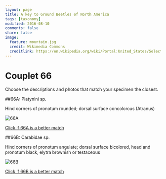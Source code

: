 ```yaml
---
layout: page
title: A key to Ground Beetles of North America
tags: [taxonomy]
modified: 2016-08-10
comments: false
share: false
image:
  feature: mountain.jpg
  credit: Wikimedia Commons
  creditlink: https://en.wikipedia.org/wiki/Portal:United_States/Selected_panorama#/media/File:Mount_Ellinor,_Mount_Washington_Panorama.jpg
---
```


# Couplet 66


Choose the descriptions and photos that match your specimen the closest. 

##66A: Platynini sp. 

Hind corners of pronotum rounded; dorsal surface concolorous (Atranus)

![66A](//klevan.github.io/images/keyfigs/Key1_66_66A.png)

[Click if 66A is a better match](https://en.wikipedia.org/wiki/Platynini)


##66B: Carabidae sp. 

Hind corners of pronotum angulate; dorsal surface bicolored, head and pronotum black, elytra brownish or testaceous

![66B](//klevan.github.io/images/keyfigs/Key1_66_66B.png)

[Click if 66B is a better match](//klevan.github.io/dynamicTaxonomy/Key1_67)

